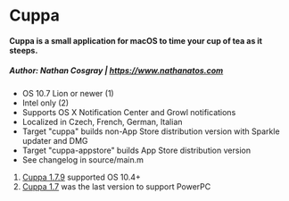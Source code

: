 # Cuppa
#### Cuppa is a small application for macOS to time your cup of tea as it steeps.
##### Author: Nathan Cosgray | https://www.nathanatos.com

* OS 10.7 Lion or newer (1)
* Intel only (2)
* Supports OS X Notification Center and Growl notifications
* Localized in Czech, French, German, Italian
* Target "cuppa" builds non-App Store distribution version with Sparkle updater and DMG
* Target "cuppa-appstore" builds App Store distribution version
* See changelog in source/main.m

1. [Cuppa 1.7.9](https://www.nathanatos.com/software/downloads/Cuppa-1.7.9.zip) supported OS 10.4+
2. [Cuppa 1.7](https://www.nathanatos.com/software/downloads/Cuppa-1.7.zip) was the last version to support PowerPC
